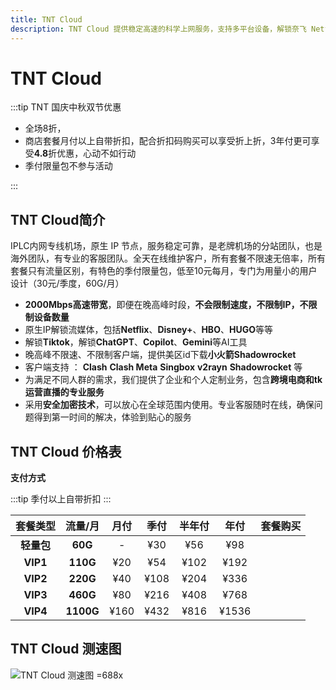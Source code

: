 ```yaml
---
title: TNT Cloud
description: TNT Cloud 提供稳定高速的科学上网服务，支持多平台设备，解锁奈飞 Netflix、HBO Max、Disney+ 等主流流媒体，适用于出国服务、流媒体加速以及个人和企业定制化解决方案，保障连接安全稳定，畅享高速体验。
---
```


# TNT Cloud

<!--@include: ./tip.md-->

:::tip TNT 国庆中秋双节优惠

- 全场8折，<Copy type="tip" label="点击复制折扣码: 2510815" text="2510815" bold />
- 商店套餐月付以上自带折扣，配合折扣码购买可以享受折上折，3年付更可享受**4.8**折优惠，心动不如行动
- 季付限量包不参与活动

:::

<!-- :::tip TNT Cloud 特惠活动开启

- 全套餐推出8折优惠，<Copy type="tip" label="点击复制折扣码: TNT80" text="TNT80" bold />
- 全套餐推出85折优惠，<Copy type="tip" label="点击复制折扣码: TNT85" text="TNT85" bold />
- 商店套餐月付以上自带折扣，配合折扣码购买可以享受折上折，3年付更可享受**4.8**折优惠，心动不如行动
- 季付限量包不参与活动

::: -->

<Links
  :grid="2"
  :items="[
    {
      image: { src: 'https://i.theojs.cn/docs/TNT.webp', crop: true },
      name: 'TNT Cloud  特惠活动开启',
      desc: '活动时间：即日至2025年10月31号23点59分',
      link: 'https://itheo.top/tnt',
      rel: 'sponsored noreferrer'
    }
  ]"
/>

## TNT Cloud简介 <Pill :image="{ src: 'https://i.theojs.cn/docs/TNT.webp', crop: true }" name="TNT Cloud官网" link="https://itheo.top/tnt" rel="sponsored noreferrer" /><Copy type="tip" label="点击复制折扣码: 2510815" text="2510815" bold />

IPLC内网专线机场，原生 IP 节点，服务稳定可靠，是老牌机场的分站团队，也是海外团队，有专业的客服团队。全天在线维护客户，所有套餐不限速无倍率，所有套餐只有流量区别，有特色的季付限量包，低至10元每月，专门为用量小的用户设计（30元/季度，60G/月）

- **2000Mbps高速带宽**，即便在晚高峰时段，**不会限制速度，不限制IP，不限制设备数量**
- 原生IP解锁流媒体，包括**Netflix**、**Disney+**、**HBO**、**HUGO**等等
- 解锁**Tiktok**，解锁**ChatGPT**、**Copilot**、**Gemini**等AI工具
- 晚高峰不限速、不限制客户端，提供美区id下载**小火箭Shadowrocket**
- 客户端支持 ： **Clash** **Clash Meta** **Singbox** **v2rayn** **Shadowrocket** 等
- 为满足不同人群的需求，我们提供了企业和个人定制业务，包含**跨境电商和tk运营直播的专业服务**
- 采用**安全加密技术**，可以放心在全球范围内使用。专业客服随时在线，确保问题得到第一时间的解决，体验到贴心的服务

## TNT Cloud 价格表

**支付方式** <Pill :icon="{ icon: 'bi:alipay', color: '#1677ff' }" name="支付宝" /><Pill :icon="{ icon: 'ri:wechat-pay-fill', color: '#07C160' }" name="微信支付" /><Pill icon="cryptocurrency-color:usdt" name="USDT" />

:::tip
季付以上自带折扣
:::

|  套餐类型  |  流量/月  | 月付 | 季付 | 半年付 | 年付  |                                                    套餐购买                                                    |
| :--------: | :-------: | :--: | :--: | :----: | :---: | :------------------------------------------------------------------------------------------------------------: |
| **轻量包** |  **60G**  |  -   | ¥30  |  ¥56   |  ¥98  | <Pill icon="mdi:arrow-right-circle" name="立即购买" link="https://itheo.top/tnt" rel="sponsored noreferrer" /> |
|  **VIP1**  | **110G**  | ¥20  | ¥54  |  ¥102  | ¥192  | <Pill icon="mdi:arrow-right-circle" name="立即购买" link="https://itheo.top/tnt" rel="sponsored noreferrer" /> |
|  **VIP2**  | **220G**  | ¥40  | ¥108 |  ¥204  | ¥336  | <Pill icon="mdi:arrow-right-circle" name="立即购买" link="https://itheo.top/tnt" rel="sponsored noreferrer" /> |
|  **VIP3**  | **460G**  | ¥80  | ¥216 |  ¥408  | ¥768  | <Pill icon="mdi:arrow-right-circle" name="立即购买" link="https://itheo.top/tnt" rel="sponsored noreferrer" /> |
|  **VIP4**  | **1100G** | ¥160 | ¥432 |  ¥816  | ¥1536 | <Pill icon="mdi:arrow-right-circle" name="立即购买" link="https://itheo.top/tnt" rel="sponsored noreferrer" /> |

## TNT Cloud 测速图

![TNT Cloud 测速图 =688x](https://i.theojs.cn/airport/tnt.webp)
